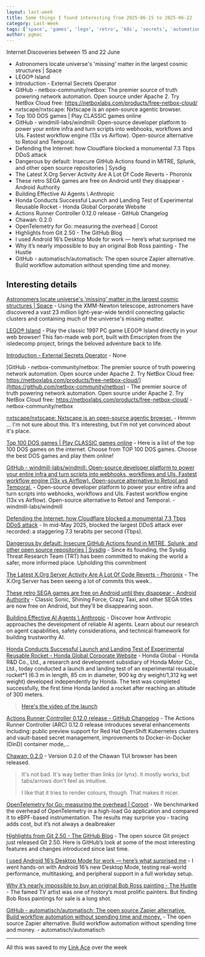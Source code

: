 ```yaml
---
layout: last-week
title: Some things I found interesting from 2025-06-15 to 2025-06-22
category: Last-Week
tags: ['space', 'games', 'lego', 'retro', 'k8s', 'secrets', 'automation', 'network', 'technology', 'browser', 'llm', 'open source', 'games', 'retro', 'automation', 'open source', 'software', 'cyber', 'ddos', 'security', 'technology', 'actions', 'security', 'technology', 'games', 'mobile', 'retro', 'ai', 'llm', 'space', 'cicd', 'docker', 'monitoring', 'secrets', 'browser', 'tui', 'observability', 'performance', 'git', 'android', 'desktop', 'art', 'automation', 'open source', 'self-hosting']
author: pgmac
---
```


Internet Discoveries between 15 and 22 June

- Astronomers locate universe's 'missing' matter in the largest cosmic structures | Space
- LEGO® Island
- Introduction - External Secrets Operator
- GitHub - netbox-community/netbox: The premier source of truth powering network automation. Open source under Apache 2. Try NetBox Cloud free: https://netboxlabs.com/products/free-netbox-cloud/
- nxtscape/nxtscape: Nxtscape is an open-source agentic browser.
- Top 100 DOS games | Play CLASSIC games online
- GitHub - windmill-labs/windmill: Open-source developer platform to power your entire infra and turn scripts into webhooks, workflows and UIs. Fastest workflow engine (13x vs Airflow). Open-source alternative to Retool and Temporal.
- Defending the Internet: how Cloudflare blocked a monumental 7.3 Tbps DDoS attack
- Dangerous by default: Insecure GitHub Actions found in MITRE, Splunk, and other open source repositories | Sysdig
- The Latest X.Org Server Activity Are A Lot Of Code Reverts - Phoronix
- These retro SEGA games are free on Android until they disappear - Android Authority
- Building Effective AI Agents \ Anthropic
- Honda Conducts Successful Launch and Landing Test of Experimental Reusable Rocket - Honda Global Corporate Website
- Actions Runner Controller 0.12.0 release - GitHub Changelog
- Chawan: 0.2.0
- OpenTelemetry for Go: measuring the overhead | Coroot
- Highlights from Git 2.50 - The GitHub Blog
- I used Android 16’s Desktop Mode for work — here’s what surprised me
- Why it’s nearly impossible to buy an original Bob Ross painting - The Hustle
- GitHub - automatisch/automatisch: The open source Zapier alternative. Build workflow automation without spending time and money.

## Interesting details

<a name="Astronomers locate universe's 'missing' matter in the largest cosmic structures | Space">[Astronomers locate universe's 'missing' matter in the largest cosmic structures | Space](https://www.space.com/astronomy/astronomers-turn-up-missing-matter-in-the-largest-structures-in-the-cosmos-the-models-were-right)</a> - Using the XMM-Newton telescope, astronomers have discovered a vast 23 million light-year-wide tendril connecting galactic clusters and containing much of the universe's missing matter.

<a name="LEGO® Island">[LEGO® Island](https://isle.pizza/)</a> - Play the classic 1997 PC game LEGO® Island directly in your web browser! This fan-made web port, built with Emscripten from the isledecomp project, brings the beloved adventure back to life.

<a name="Introduction - External Secrets Operator">[Introduction - External Secrets Operator](https://external-secrets.io/latest/)</a> - None

<a name="GitHub - netbox-community/netbox: The premier source of truth powering network automation. Open source under Apache 2. Try NetBox Cloud free: https://netboxlabs.com/products/free-netbox-cloud/">[GitHub - netbox-community/netbox: The premier source of truth powering network automation. Open source under Apache 2. Try NetBox Cloud free: https://netboxlabs.com/products/free-netbox-cloud/](https://github.com/netbox-community/netbox)</a> - The premier source of truth powering network automation. Open source under Apache 2. Try NetBox Cloud free: https://netboxlabs.com/products/free-netbox-cloud/ - netbox-community/netbox

<a name="nxtscape/nxtscape: Nxtscape is an open-source agentic browser.">[nxtscape/nxtscape: Nxtscape is an open-source agentic browser.](https://github.com/nxtscape/nxtscape)</a> - Hmmm ... I'm not sure about this. It's interesting, but I'm not yet convinced about it's place.

<a name="Top 100 DOS games | Play CLASSIC games online">[Top 100 DOS games | Play CLASSIC games online](https://playclassic.games/top-100-dos-games/)</a> - Here is a list of the top 100 DOS games on the internet. Choose from TOP 100 DOS games. Choose the best DOS games and play them online!

<a name="GitHub - windmill-labs/windmill: Open-source developer platform to power your entire infra and turn scripts into webhooks, workflows and UIs. Fastest workflow engine (13x vs Airflow). Open-source alternative to Retool and Temporal.">[GitHub - windmill-labs/windmill: Open-source developer platform to power your entire infra and turn scripts into webhooks, workflows and UIs. Fastest workflow engine (13x vs Airflow). Open-source alternative to Retool and Temporal.](https://github.com/windmill-labs/windmill)</a> - Open-source developer platform to power your entire infra and turn scripts into webhooks, workflows and UIs. Fastest workflow engine (13x vs Airflow). Open-source alternative to Retool and Temporal. - windmill-labs/windmill

<a name="Defending the Internet: how Cloudflare blocked a monumental 7.3 Tbps DDoS attack">[Defending the Internet: how Cloudflare blocked a monumental 7.3 Tbps DDoS attack](https://blog.cloudflare.com/defending-the-internet-how-cloudflare-blocked-a-monumental-7-3-tbps-ddos/)</a> - In mid-May 2025, blocked the largest DDoS attack ever recorded: a staggering 7.3 terabits per second (Tbps).

<a name="Dangerous by default: Insecure GitHub Actions found in MITRE, Splunk, and other open source repositories | Sysdig">[Dangerous by default: Insecure GitHub Actions found in MITRE, Splunk, and other open source repositories | Sysdig](https://sysdig.com/blog/insecure-github-actions-found-in-mitre-splunk-and-other-open-source-repositories/)</a> - Since its founding, the Sysdig Threat Research Team (TRT) has been committed to making the world a safer, more informed place. Upholding this commitment

<a name="The Latest X.Org Server Activity Are A Lot Of Code Reverts - Phoronix">[The Latest X.Org Server Activity Are A Lot Of Code Reverts - Phoronix](https://www.phoronix.com/news/X.Org-Server-Lots-Of-Reverts)</a> - The X.Org Server has been seeing a lot of commits this week..

<a name="These retro SEGA games are free on Android until they disappear - Android Authority">[These retro SEGA games are free on Android until they disappear - Android Authority](https://www.androidauthority.com/sega-retro-games-android-free-3568153/)</a> - Classic Sonic, Shining Force, Crazy Taxi, and other SEGA titles are now free on Android, but they'll be disappearing soon.

<a name="Building Effective AI Agents \ Anthropic">[Building Effective AI Agents \ Anthropic](https://www.anthropic.com/engineering/building-effective-agents)</a> - Discover how Anthropic approaches the development of reliable AI agents. Learn about our research on agent capabilities, safety considerations, and technical framework for building trustworthy AI.

<a name="Honda Conducts Successful Launch and Landing Test of Experimental Reusable Rocket - Honda Global Corporate Website">[Honda Conducts Successful Launch and Landing Test of Experimental Reusable Rocket - Honda Global Corporate Website](https://global.honda/en/topics/2025/c_2025-06-17ceng.html)</a> - Honda Global - Honda R&D Co., Ltd., a research and development subsidiary of Honda Motor Co., Ltd., today conducted a launch and landing test of an experimental reusable rocket*1 (6.3 m in length, 85 cm in diameter, 900 kg dry weight/1,312 kg wet weight) developed independently by Honda. The test was completed successfully, the first time Honda landed a rocket after reaching an altitude of 300 meters.

> [Here's the video of the launch](https://global.honda/content/dam/site/global-en/topics-new/cq_img/2025/c_2025-06-17ceng/print/c_2025-06-17c_101H.mp4)

<a name="Actions Runner Controller 0.12.0 release - GitHub Changelog">[Actions Runner Controller 0.12.0 release - GitHub Changelog](https://github.blog/changelog/2025-06-13-actions-runner-controller-0-12-0-release/)</a> - The Actions Runner Controller (ARC) 0.12.0 release introduces several enhancements including: public preview support for Red Hat OpenShift Kubernetes clusters and vault-based secret management, improvements to Docker-in-Docker (DinD) container mode,…

<a name="Chawan: 0.2.0">[Chawan: 0.2.0](https://chawan.net/news/chawan-0-2-0.html)</a> - Version 0.2.0 of the Chawan TUI browser has been released.

> It's not bad. It's way better than links (or lynx).
> It mostly works, but tabs/arrows don't feel as intuitive.
> 
> I like that it tries to render colours, though. That makes it nicer.

<a name="OpenTelemetry for Go: measuring the overhead | Coroot">[OpenTelemetry for Go: measuring the overhead | Coroot](https://coroot.com/blog/opentelemetry-for-go-measuring-the-overhead/)</a> - We benchmarked the overhead of OpenTelemetry in a high-load Go application and compared it to eBPF-based instrumentation. The results may surprise you - tracing adds cost, but it’s not always a dealbreaker

<a name="Highlights from Git 2.50 - The GitHub Blog">[Highlights from Git 2.50 - The GitHub Blog](https://github.blog/open-source/git/highlights-from-git-2-50/)</a> - The open source Git project just released Git 2.50. Here is GitHub’s look at some of the most interesting features and changes introduced since last time.

<a name="I used Android 16’s Desktop Mode for work — here’s what surprised me">[I used Android 16’s Desktop Mode for work — here’s what surprised me](https://www.androidauthority.com/working-android-16-desktop-mode-3567057/)</a> - I went hands-on with Android 16’s new Desktop Mode, testing real-world performance, multitasking, and peripheral support in a full workday setup.

<a name="Why it’s nearly impossible to buy an original Bob Ross painting - The Hustle">[Why it’s nearly impossible to buy an original Bob Ross painting - The Hustle](https://thehustle.co/why-its-nearly-impossible-to-buy-an-original-bob-ross-painting)</a> - The famed TV artist was one of history’s most prolific painters. But finding Bob Ross paintings for sale is a long shot.

<a name="GitHub - automatisch/automatisch: The open source Zapier alternative. Build workflow automation without spending time and money.">[GitHub - automatisch/automatisch: The open source Zapier alternative. Build workflow automation without spending time and money.](https://github.com/automatisch/automatisch)</a> - The open source Zapier alternative. Build workflow automation without spending time and money. - automatisch/automatisch


---

All this was saved to my [Link Ace](https://links.pgmac.net.au/) over the week